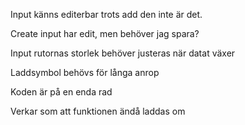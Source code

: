 Input känns editerbar trots add den inte är det.

Create input har edit, men behöver jag spara?

Input rutornas storlek behöver justeras när datat växer

Laddsymbol behövs för långa anrop 

Koden är på en enda rad

Verkar som att funktionen ändå laddas om


